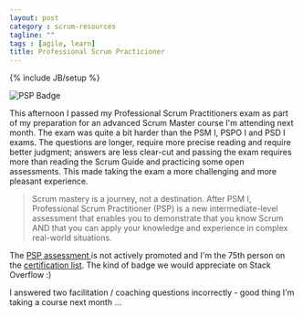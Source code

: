 ```yaml
---
layout: post
category : scrum-resources
tagline: ""
tags : [agile, learn]
title: Professional Scrum Practicioner
---
```

{% include JB/setup %}

<img src="{{ site_url }}/assets/img/blog/PSP.png"
     class="pull-right"
     alt="PSP Badge">

This afternoon I passed my Professional Scrum Practitioners exam as part of my preparation for an advanced Scrum Master course I'm attending next month.
The exam was quite a bit harder than the PSM I, PSPO I and PSD I exams.
The questions are longer, require more precise reading and require better judgment; answers are less clear-cut and passing the exam requires more than reading the Scrum Guide and practicing some open assessments.
This made taking the exam a more challenging and more pleasant experience. 

> Scrum mastery is a journey, not a destination. After PSM I, Professional Scrum Practitioner (PSP) is a new intermediate-level assessment that enables you to demonstrate that you know Scrum AND that you can apply your knowledge and experience in complex real-world situations. 

The [ PSP assessment ][PSP] is not actively promoted and I'm the 75th person on the [certification list]. The kind of badge we would appreciate on Stack Overflow :)

I answered two facilitation / coaching questions incorrectly - good thing I'm taking a course next month ...

 [PSP]: https://www.scrum.org/Assessments/Professional-Scrum-Practitioner-Assessment
 [certification list]: https://www.scrum.org/Assessments/Certification-Lists?AssessmentName=PSP